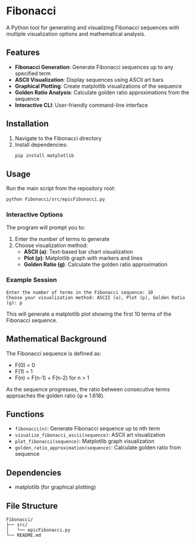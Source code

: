 # Fibonacci

A Python tool for generating and visualizing Fibonacci sequences with multiple visualization options and mathematical analysis.

## Features

- **Fibonacci Generation**: Generate Fibonacci sequences up to any specified term
- **ASCII Visualization**: Display sequences using ASCII art bars
- **Graphical Plotting**: Create matplotlib visualizations of the sequence
- **Golden Ratio Analysis**: Calculate golden ratio approximations from the sequence
- **Interactive CLI**: User-friendly command-line interface

## Installation

1. Navigate to the Fibonacci directory
2. Install dependencies:
   ```bash
   pip install matplotlib
   ```

## Usage

Run the main script from the repository root:

```bash
python Fibonacci/src/epicFibonacci.py
```

### Interactive Options

The program will prompt you to:
1. Enter the number of terms to generate
2. Choose visualization method:
   - **ASCII (a)**: Text-based bar chart visualization
   - **Plot (p)**: Matplotlib graph with markers and lines
   - **Golden Ratio (g)**: Calculate the golden ratio approximation

### Example Session

```
Enter the number of terms in the Fibonacci sequence: 10
Choose your visualization method: ASCII (a), Plot (p), Golden Ratio (g): p
```

This will generate a matplotlib plot showing the first 10 terms of the Fibonacci sequence.

## Mathematical Background

The Fibonacci sequence is defined as:
- F(0) = 0
- F(1) = 1
- F(n) = F(n-1) + F(n-2) for n > 1

As the sequence progresses, the ratio between consecutive terms approaches the golden ratio (φ ≈ 1.618).

## Functions

- `fibonacci(n)`: Generate Fibonacci sequence up to nth term
- `visualize_fibonacci_ascii(sequence)`: ASCII art visualization
- `plot_fibonacci(sequence)`: Matplotlib graph visualization
- `golden_ratio_approximation(sequence)`: Calculate golden ratio from sequence

## Dependencies

- matplotlib (for graphical plotting)

## File Structure

```
Fibonacci/
├── src/
│   └── epicFibonacci.py
└── README.md
```